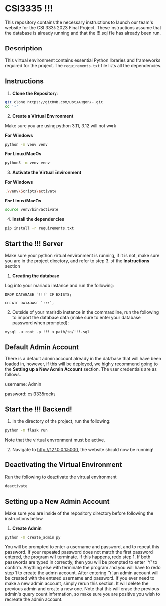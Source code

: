# CSI3335 !!!

This repository contains the necessary instructions to launch our team's website for the CSI 3335 2023 Final Project.
These instructions assume that the database is already running and that the !!!.sql file has already been run.

## Description

This virtual environment contains essential Python libraries and frameworks required for the project. The `requirements.txt` file lists all the dependencies.

## Instructions


1. **Clone the Repository**:

```bash
git clone https://github.com/DotJARgon/-.git
cd '-'
```

2. **Create a Virtual Environment**

Make sure you are using python 3.11, 3.12 will not work

**For Windows**
```bash
python -m venv venv
```
**For Linux/MacOs**
```bash
python3 -m venv venv

```
3. **Activate the Virtual Environment**

**For Windows**
```bash
.\venv\Scripts\activate
```
**For Linux/MacOs**
```bash
source venv/bin/activate
```

4. **Install the dependencies**
```bash
pip install -r requirements.txt
```

## Start the !!! Server

Make sure your python virtual environment is running, if it is not, make sure you are in
the project directory, and refer to step 3. of the **Instructions** section
1. **Creating the database**

Log into your mariadb instance and run the following:
```mysql
DROP DATABASE `!!!` IF EXISTS;
```
```mysql
CREATE DATABASE `!!!`;
```
2. Outside of your mariadb instance in the commandline, run the following to import
the database data (make sure to enter your database password when prompted):
```commandline
mysql -u root -p !!! < path/to/!!!.sql
```
## Default Admin Account

There is a default admin account already in the database that will have been loaded
in, however, if this will be deployed, we highly recommend going to the **Setting up a New Admin Account**
section. The user credentials are as follows.

username: Admin

password: csi3335rocks

## Start the !!! Backend!

1. In the directory of the project, run the following:
```bash
python -m flask run
```
Note that the virtual environment must be active.

2. Navigate to http://127.0.0.1:5000, the website should now be running!

## Deactivating the Virtual Environment

Run the following to deactivate the virtual environment

```bash
deactivate
```

## Setting up a New Admin Account
Make sure you are inside of the repository directory before following the instructions
below
1. **Create Admin**
```bash
python -m create_admin.py
```
You will be prompted to enter a username and password, and to repeat this password.
If your repeated password does not match the first password entered, the program will
terminate. If this happens, redo step 1. If both passwords are typed in
correctly, then you will be prompted to enter 'Y' to confirm. Anything else with 
terminate the program and you will have to redo step 1 to create the admin account. 
After entering 'Y',an admin account will be created with the entered username and password.
If you ever need to make a new admin account, simply rerun this section. It will delete
the previous admin and create a new one. Note that this will erase the previous admin's
query count information, so make sure you are positive you wish to recreate the admin
account. 
